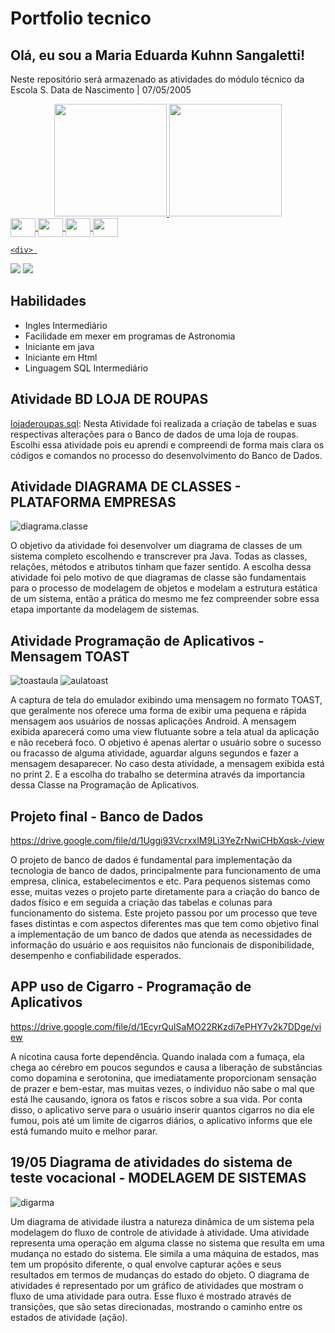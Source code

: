 # **Portfolio tecnico**
## Olá, eu sou a Maria Eduarda Kuhnn Sangaletti! 

Neste repositório será armazenado as atividades do módulo técnico da Escola S.
Data de Nascimento | 07/05/2005
<div align="center">
  <a href="https://github.com/dudakuhnnsangaletti">
  <img height="180em" src="https://github-readme-stats.vercel.app/api?username=dudakuhnnsangaletti&show_icons=true&theme=dracula&include_all_commits=true&count_private=true"/>
  <img height="180em" src="https://github-readme-stats.vercel.app/api/top-langs/?username=dudakuhnnsangaletti&layout=compact&langs_count=7&theme=dracula"/>
</div>

  
  
 <img align="center" height="30" width="40" src="https://cdn.jsdelivr.net/gh/devicons/devicon/icons/postgresql/postgresql-original.svg" />
 <img align="center" height="30" width="40" src="https://cdn.jsdelivr.net/gh/devicons/devicon/icons/java/java-original.svg" />
 <img align="center" height="30" width="40" src="https://cdn.jsdelivr.net/gh/devicons/devicon/icons/html5/html5-original.svg" />
 <img align="center" height="30" width="40" src="https://cdn.jsdelivr.net/gh/devicons/devicon/icons/javascript/javascript-original.svg" />
                                              
    <div> 
  <a href="https://instagram.com/dudwinha" target="_blank"><img src="https://img.shields.io/badge/-Instagram-%23E4405F?style=for-the-badge&logo=instagram&logoColor=white" target="_blank"></a>
  <a href = "mailto:dudaksangaletti@gmail.com"><img src="https://img.shields.io/badge/-Gmail-%23333?style=for-the-badge&logo=gmail&logoColor=white" target="_blank"></a>
 
</div>      
  
  
  
## Habilidades 
* Ingles Intermediário 
* Facilidade em mexer em programas de Astronomia
* Iniciante em java 
* Iniciante em Html
* Linguagem SQL Intermediário

## **Atividade BD LOJA DE ROUPAS**

[lojaderoupas.sql](https://github.com/dudakuhnnsangaletti/Portfolio_tecnico/blob/main/Banco%20de%20Dados/lojaderoupas.sql): Nesta Atividade foi realizada a criação de tabelas e suas respectivas alterações para o Banco de dados de uma loja de roupas. Escolhi essa atividade pois eu aprendi e compreendi de forma mais clara os códigos e comandos no processo do desenvolvimento do Banco de Dados.

## **Atividade DIAGRAMA DE CLASSES - PLATAFORMA EMPRESAS**
![diagrama.classe](https://github.com/dudakuhnnsangaletti/Portfolio_tecnico/blob/main/plataforma_empresas.drawio.png)

O objetivo da atividade foi desenvolver um diagrama de classes de um sistema completo escolhendo e transcrever pra Java. Todas as classes, relações, métodos e atributos tinham que fazer sentido.
A escolha dessa atividade foi pelo motivo de que diagramas de classe são fundamentais para o processo de modelagem de objetos e modelam a estrutura estática de um sistema, então a prática do mesmo me fez compreender sobre essa etapa importante da modelagem de sistemas.

## **Atividade Programação de Aplicativos - Mensagem TOAST**
![toastaula](https://github.com/dudakuhnnsangaletti/Portfolio_tecnico/blob/main/toastaula.PNG)
![aulatoast](https://github.com/dudakuhnnsangaletti/Portfolio_tecnico/blob/main/aulatoast.PNG)

A captura de tela do emulador exibindo uma mensagem no formato TOAST, que geralmente nos oferece uma forma de exibir uma pequena e rápida mensagem aos usuários de nossas aplicações Android. A mensagem exibida aparecerá como uma view flutuante sobre a tela atual da aplicação e não receberá foco. O objetivo é apenas alertar o usuário sobre o sucesso ou fracasso de alguma atividade, aguardar alguns segundos e fazer a mensagem desaparecer.  No caso desta atividade, a mensagem exibida está no print 2. E a escolha do trabalho se determina através da importancia dessa Classe na Programação de Aplicativos. 



## **Projeto final - Banco de Dados**

https://drive.google.com/file/d/1Uggi93VcrxxlM9Li3YeZrNwiCHbXqsk-/view

O projeto de banco de dados é fundamental para implementação da tecnologia de banco de dados, principalmente  para funcionamento de uma empresa, clinica, estabelecimentos e etc. Para pequenos sistemas como esse,  muitas vezes o projeto parte diretamente para a criação do banco de dados físico e em seguida a criação das tabelas e colunas para funcionamento do sistema.
Este projeto passou por um processo que teve fases distintas e com aspectos diferentes mas que tem como objetivo final a implementação de um banco de dados que atenda as necessidades de informação do usuário e aos requisitos não funcionais de disponibilidade, desempenho e confiabilidade esperados.

## **APP uso de Cigarro - Programação de Aplicativos**

https://drive.google.com/file/d/1EcyrQuISaMO22RKzdi7ePHY7v2k7DDge/view

A nicotina causa forte dependência. Quando inalada com a fumaça, ela chega ao cérebro em poucos segundos e causa a liberação de substâncias como dopamina e serotonina, que imediatamente proporcionam sensação de prazer e bem-estar, mas muitas vezes, o individuo não sabe o mal que está lhe causando, ignora os fatos e riscos sobre a sua vida. Por conta disso, o aplicativo serve para o usuário inserir quantos cigarros no dia ele fumou, pois até um limite de cigarros diários, o aplicativo informs que ele está fumando muito e melhor parar. 

## **19/05 Diagrama de atividades do sistema de teste vocacional - MODELAGEM DE SISTEMAS**
![digarma](https://github.com/dudakuhnnsangaletti/Portfolio_tecnico/blob/main/Untitled%20Diagram%20(3).jpg)

Um diagrama de atividade ilustra a natureza dinâmica de um sistema pela modelagem do fluxo de controle de atividade à atividade. Uma atividade representa uma operação em alguma classe no sistema que resulta em uma mudança no estado do sistema. Ele simila a uma máquina de estados, mas tem um propósito diferente, o qual envolve capturar ações e seus resultados em termos de mudanças do estado do objeto. O diagrama de atividades é representado por um gráfico de atividades que mostram o fluxo de uma atividade para outra. Esse fluxo é mostrado através de transições, que são setas direcionadas, mostrando o caminho entre os estados de atividade (ação). 

